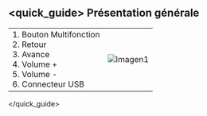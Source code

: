 ## <quick_guide> Présentation générale
|  |  |
|:-------|:-------|
|1.	Bouton Multifonction <br> 2. Retour <br> 3.	Avance <br> 4.	Volume + <br> 5.	Volume -<br> 6.	 Connecteur USB|![Imagen1](http://static.energysistem.com/images/manuals/42229/54591c665e717.jpg)|
</quick_guide>
